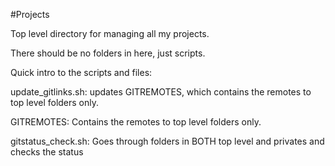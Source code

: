 #Projects

Top level directory for managing all my projects.

There should be no folders in here, just scripts.

Quick intro to the scripts and files:

update_gitlinks.sh: updates GITREMOTES, which contains the remotes to top
                    level folders only.

GITREMOTES:         Contains the remotes to top level folders only.

gitstatus_check.sh: Goes through folders in BOTH top level and privates
                    and checks the status





